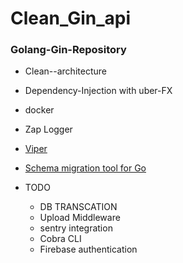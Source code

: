  # Clean_Gin_api

### Golang-Gin-Repository

- Clean--architecture
- Dependency-Injection with uber-FX
- docker
- Zap Logger
- [Viper](https://github.com/spf13/viper) 
- [Schema migration tool for Go](https://github.com/rubenv/sql-migrate)

 - TODO 
      - DB TRANSCATION
      - Upload Middleware
      - sentry integration
      - Cobra CLI
      - Firebase authentication
    
      
